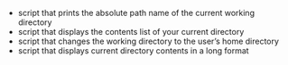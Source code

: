 - script that prints the absolute path name of the current working directory
- script that displays the contents list of your current directory
- script that changes the working directory to the user’s home directory
- script that displays current directory contents in a long format
